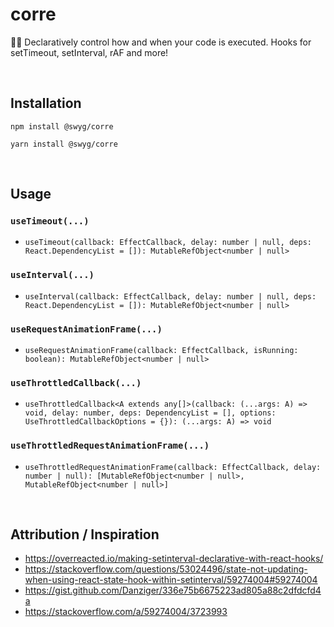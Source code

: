 corre
=====

🏃‍♂️ Declaratively control how and when your code is executed. Hooks for setTimeout, setInterval, rAF and more!

<br>


Installation
------------

    npm install @swyg/corre

    yarn install @swyg/corre

<br>

    
Usage
-----

### `useTimeout(...)`

- `useTimeout(callback: EffectCallback, delay: number | null, deps: React.DependencyList = []): MutableRefObject<number | null>`

### `useInterval(...)`

- `useInterval(callback: EffectCallback, delay: number | null, deps: React.DependencyList = []): MutableRefObject<number | null>`

### `useRequestAnimationFrame(...)`

- `useRequestAnimationFrame(callback: EffectCallback, isRunning: boolean): MutableRefObject<number | null>`

### `useThrottledCallback(...)`
- `useThrottledCallback<A extends any[]>(callback: (...args: A) => void, delay: number, deps: DependencyList = [], options: UseThrottledCallbackOptions = {}): (...args: A) => void`


### `useThrottledRequestAnimationFrame(...)`

- `useThrottledRequestAnimationFrame(callback: EffectCallback, delay: number | null): [MutableRefObject<number | null>, MutableRefObject<number | null>]`

<br>


Attribution / Inspiration
-------------------------

- https://overreacted.io/making-setinterval-declarative-with-react-hooks/
- https://stackoverflow.com/questions/53024496/state-not-updating-when-using-react-state-hook-within-setinterval/59274004#59274004
- https://gist.github.com/Danziger/336e75b6675223ad805a88c2dfdcfd4a
- https://stackoverflow.com/a/59274004/3723993
